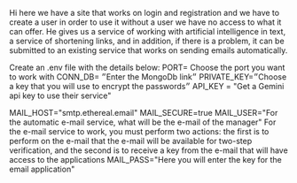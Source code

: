 Hi here we have a site that works on login and registration and we have to create a user in order to use
it without a user we have no access to what it can offer. He gives us a service of working with artificial
intelligence in text, a service of shortening links, and in addition, if there is a problem, it can be submitted
to an existing service that works on sending emails automatically.







Create an .env file with the details below:
PORT=   Choose the port you want to work with
CONN_DB= ״Enter the MongoDb link״
PRIVATE_KEY=״Choose a key that you will use to encrypt the passwords״
API_KEY = "Get a Gemini api key to use their service"


MAIL_HOST="smtp.ethereal.email"
MAIL_SECURE=true
MAIL_USER="For the automatic e-mail service, what will be the e-mail of the manager"
For the e-mail service to work, you must perform two actions: the first is to perform on the e-mail that the e-mail will be available for two-step verification, and the second is to receive a key from the e-mail that will have access to the applications
MAIL_PASS="Here you will enter the key for the email application"
